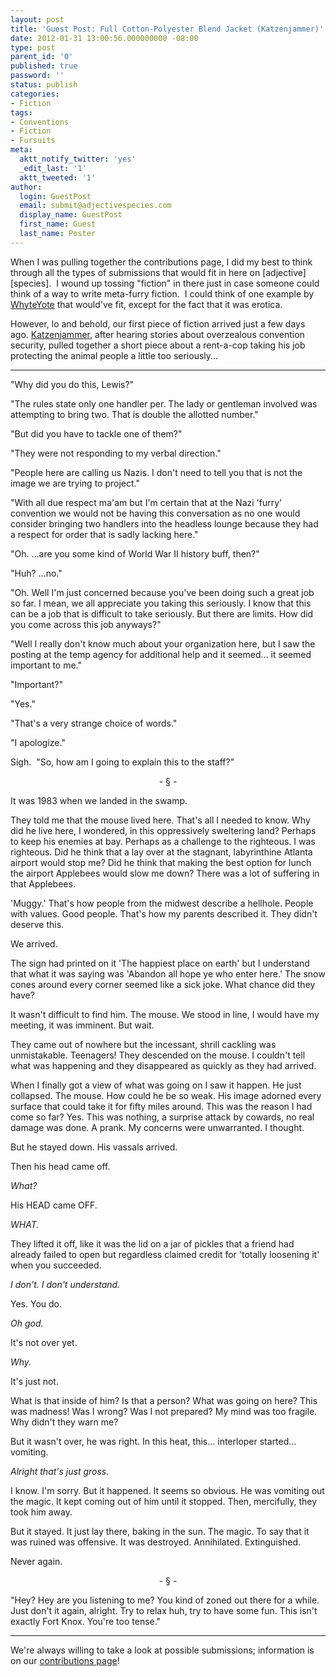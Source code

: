 ```yaml
---
layout: post
title: 'Guest Post: Full Cotton-Polyester Blend Jacket (Katzenjammer)'
date: 2012-01-31 13:00:56.000000000 -08:00
type: post
parent_id: '0'
published: true
password: ''
status: publish
categories:
- Fiction
tags:
- Conventions
- Fiction
- Fursuits
meta:
  aktt_notify_twitter: 'yes'
  _edit_last: '1'
  aktt_tweeted: '1'
author:
  login: GuestPost
  email: submit@adjectivespecies.com
  display_name: GuestPost
  first_name: Guest
  last_name: Poster
---
```

<p>When I was pulling together the contributions page, I did my best to think through all the types of submissions that would fit in here on [adjective][species].  I wound up tossing "fiction" in there just in case someone could think of a way to write meta-furry fiction.  I could think of one example by <a href="http://www.furaffinity.net/user/whyteyote" target="_blank">WhyteYote</a> that would've fit, except for the fact that it was erotica.</p>
<p>However, lo and behold, our first piece of fiction arrived just a few days ago. <a href="https://www.furaffinity.net/user/realbaseddog/" target="_blank">Katzenjammer</a>, after hearing stories about overzealous convention security, pulled together a short piece about a rent-a-cop taking his job protecting the animal people a little too seriously...</p>
<p></p>
<!--more-->
<hr />
<p>"Why did you do this, Lewis?"</p>
<p>"The rules state only one handler per. The lady or gentleman involved was attempting to bring two. That is double the allotted number."</p>
<p>"But did you have to tackle one of them?"</p>
<p>"They were not responding to my verbal direction."</p>
<p>"People here are calling us Nazis. I don't need to tell you that is not the image we are trying to project."</p>
<p>"With all due respect ma'am but I'm certain that at the Nazi 'furry' convention we would not be having this conversation as no one would consider bringing two handlers into the headless lounge because they had a respect for order that is sadly lacking here."</p>
<p>"Oh. ...are you some kind of World War II history buff, then?"</p>
<p>"Huh? ...no."</p>
<p>"Oh. Well I'm just concerned because you've been doing such a great job so far. I mean, we all appreciate you taking this seriously. I know that this can be a job that is difficult to take seriously. But there are limits. How did you come across this job anyways?"</p>
<p>"Well I really don't know much about your organization here, but I saw the posting at the temp agency for additional help and it seemed... it seemed important to me."</p>
<p>"Important?"</p>
<p>"Yes."</p>
<p>"That's a very strange choice of words."</p>
<p>"I apologize."</p>
<p>Sigh.  "So, how am I going to explain this to the staff?"</p>
<p style="text-align: center;">- § -</p>
<p>It was 1983 when we landed in the swamp.</p>
<p>They told me that the mouse lived here. That's all I needed to know. Why did he live here, I wondered, in this oppressively sweltering land? Perhaps to keep his enemies at bay. Perhaps as a challenge to the righteous. I was righteous. Did he think that a lay over at the stagnant, labyrinthine Atlanta airport would stop me? Did he think that making the best option for lunch the airport Applebees would slow me down? There was a lot of suffering in that Applebees.</p>
<p>'Muggy.' That's how people from the midwest describe a hellhole. People with values. Good people. That's how my parents described it. They didn't deserve this.</p>
<p>We arrived.</p>
<p>The sign had printed on it 'The happiest place on earth' but I understand that what it was saying was 'Abandon all hope ye who enter here.' The snow cones around every corner seemed like a sick joke. What chance did they have?</p>
<p>It wasn't difficult to find him. The mouse. We stood in line, I would have my meeting, it was imminent. But wait.</p>
<p>They came out of nowhere but the incessant, shrill cackling was unmistakable. Teenagers! They descended on the mouse. I couldn't tell what was happening and they disappeared as quickly as they had arrived.</p>
<p>When I finally got a view of what was going on I saw it happen. He just collapsed. The mouse. How could he be so weak. His image adorned every surface that could take it for fifty miles around. This was the reason I had come so far? Yes. This was nothing, a surprise attack by cowards, no real damage was done. A prank. My concerns were unwarranted. I thought.</p>
<p>But he stayed down. His vassals arrived.</p>
<p>Then his head came off.</p>
<p><em>What?</em></p>
<p>His HEAD came OFF.</p>
<p><em>WHAT.</em></p>
<p>They lifted it off, like it was the lid on a jar of pickles that a friend had already failed to open but regardless claimed credit for 'totally loosening it' when you succeeded.</p>
<p><em>I don't. I don't understand.</em></p>
<p>Yes. You do.</p>
<p><em>Oh god.</em></p>
<p>It's not over yet.</p>
<p><em>Why.</em></p>
<p>It's just not.</p>
<p>What is that inside of him? Is that a person? What was going on here? This was madness! Was I wrong? Was I not prepared? My mind was too fragile. Why didn't they warn me?</p>
<p>But it wasn't over, he was right. In this heat, this... interloper started... vomiting.</p>
<p><em>Alright that's just gross.</em></p>
<p>I know. I'm sorry. But it happened. It seems so obvious. He was vomiting out the magic. It kept coming out of him until it stopped. Then, mercifully, they took him away.</p>
<p>But it stayed. It just lay there, baking in the sun. The magic. To say that it was ruined was offensive. It was destroyed. Annihilated. Extinguished.</p>
<p>Never again.</p>
<p style="text-align: center;">- § -</p>
<p>"Hey? Hey are you listening to me? You kind of zoned out there for a while. Just don't it again, alright. Try to relax huh, try to have some fun. This isn't exactly Fort Knox. You're too tense."</p>
<hr />
<p>We're always willing to take a look at possible submissions; information is on our <a title="Contributing" href="http://www.adjectivespecies.com/contributing/">contributions page</a>!</p>



